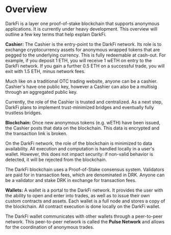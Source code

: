 # Overview

DarkFi is a layer one proof-of-stake blockchain that supports anonymous applications. It is currently under heavy development. This overview will outline a few key terms that help explain DarkFi.

**Cashier:** The Cashier is the entry-point to the DarkFi network. Its role is to exchange cryptocurrency assets for anonymous wrapped tokens that are pegged to the underlying currency. This is fully redeemable at cash-out. For example, if you deposit 1 ETH, you will receive 1 wETH on entry to the DarkFi network. If you gain a further 0.5 ETH on a successful trade, you will exit with 1.5 ETH, minus network fees.

Much like on a traditional OTC trading website, anyone can be a cashier. Cashier's have one public key, however a Cashier can also be a multisig through an aggregated public key.

Currently, the role of the Cashier is trusted and centralized. As a next step, DarkFi plans to implement trust-minimized bridges and eventually fully trustless bridges.

**Blockchain:** Once new anonymous tokens (e.g. wETH) have been issued, the Cashier posts that data on the blockchain. This data is encrypted and the transaction link is broken.

On the DarkFi network, the role of the blockchain is minimized to data availability. All execution and computation is handled locally in a user's wallet. However, this does not impact security: if non-valid behavior is detected, it will be rejected from the blockchain.

The DarkFi blockchain uses a Proof-of-Stake consensus system. Validators are paid for in transaction fees, which are denominated in DRK. Anyone can be a validator and stake DRK in exchange for transaction fees.

**Wallets:** A wallet is a portal to the DarkFi network. It provides the user with the ability to open and enter into trades, as well as to issue their own custom contracts and assets. Each wallet is a full node and stores a copy of the blockchain. All contract execution is done locally on the DarkFi wallet.

The DarkFi wallet communicates with other wallets through a peer-to-peer network. This peer-to-peer network is called the **Pulse Network** and allows for the coordination of anonymous trades.

